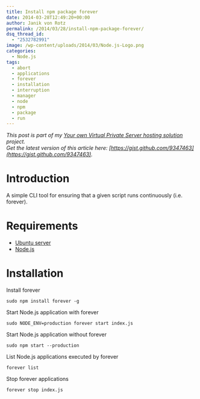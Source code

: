 ```yaml
---
title: Install npm package forever
date: 2014-03-28T12:49:20+00:00
author: Janik von Rotz
permalink: /2014/03/28/install-npm-package-forever/
dsq_thread_id:
  - "2532782991"
image: /wp-content/uploads/2014/03/Node.js-Logo.png
categories:
  - Node.js
tags:
  - abort
  - applications
  - forever
  - installation
  - interruption
  - manager
  - node
  - npm
  - package
  - run
---
```

*This post is part of my [Your own Virtual Private Server hosting solution](https://janikvonrotz.ch/your-own-virtual-private-server-hosting-solution/) project.*  
*Get the latest version of this article here: [https://gist.github.com/9347463](https://gist.github.com/9347463).*  

# Introduction

A simple CLI tool for ensuring that a given script runs continuously (i.e. forever).
<!--more-->
# Requirements

* [Ubuntu server](https://janikvonrotz.ch/2014/03/13/deploy-ubuntu-server/)
* [Node.js](https://janikvonrotz.ch/2014/03/27/install-node/)

# Installation

Install forever

    sudo npm install forever -g
	
Start Node.js application with forever

	sudo NODE_ENV=production forever start index.js
    
Start Node.js application without forever

	sudo npm start --production
	
List Node.js applications executed by forever

	forever list
	
Stop forever applications

	forever stop index.js